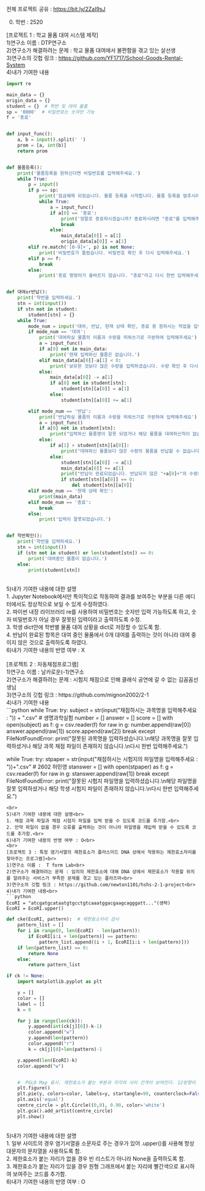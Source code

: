 전체 프로젝트 공유 : https://bit.ly/2ZaI9sJ<br>

0. 학번 : 2520<br>

[프로젝트 1 : 학교 물품 대여 시스템 제작]<br>
1)연구소 이름 : DTP연구소<br>
2)연구소가 해결하려는 문제 : 학교 물품 대여에서 불편함을 겪고 있는 살선생<br>
3)연구소의 깃헙 링크 : https://github.com/YF1717/School-Goods-Rental-System<br>
4)내가 기여한 내용<br>
```python
import re

main_data = {}
origin_data = {}
student = {}  # 학번 및 대여 물품
sp = '0000'  # 비밀번호는 숫자만 가능
f = '종료'


def input_func():
    a, b = input().split(' ')
    prom = [a, int(b)]
    return prom


def 물품등록():
    print('물품등록을 원하신다면 비밀번호를 입력해주세요.')
    while True:
        p = input()
        if p == sp:
            print('잠금해제 되었습니다. 물품 등록을 시작합니다. 물품 등록을 멈추시려면 "종료 0"을 입력해주세요.')
            while True:
                a = input_func()
                if a[0] == '종료':
                    print('정말로 종료하시겠습니까? 종료하시려면 "종료"를 입력해주세요.')
                    break
                else:
                    main_data[a[0]] = a[1]
                    origin_data[a[0]] = a[1]
        elif re.match('[0-9]+', p) is not None:
            print('비밀번호가 틀렸습니다. 비밀번호 확인 후 다시 입력해주세요.')
        elif p == f:
            break
        else:
            print('종료 명령어가 올바르지 않습니다. "종료"라고 다시 한번 입력해주세요.')


def 대여or반납():
    print('학번을 입력하세요.')
    stn = int(input())
    if stn not in student:
        student[stn] = {}
    while True:
        mode_num = input('대여, 반납, 현재 상태 확인, 종료 중 원하시는 작업을 입력하세요.\n')
        if mode_num == '대여':
            print('대여하실 물품의 이름과 수량을 띄워쓰기로 구분하여 입력해주세요')
            a = input_func()
            if a[0] not in main_data:
                print('현재 입력하신 물품은 없습니다.')
            elif main_data[a[0]]-a[1] < 0:
                print('보유한 것보다 많은 수량을 입력하셨습니다. 수량 확인 후 다시 입력해주세요.')
            else:
                main_data[a[0]] -= a[1]
                if a[0] not in student[stn]:
                    student[stn][a[0]] = a[1]
                else:
                    student[stn][a[0]] += a[1]

        elif mode_num == '반납':
            print('반납하실 물품의 이름과 수량을 띄워쓰기로 구분하여 입력해주세요')
            a = input_func()
            if a[0] not in student[stn]:
                print("입력하신 물품명이 잘못 되었거나 해당 물품을 대여하신적이 없습니다. 물품을 다시 한번 입력해주세요.")
            else:
                if a[1] > student[stn][a[0]]:
                    print("대여하신 물품보다 많은 수량의 물품을 반납할 수 없습니다. 수량을 다시 한번 확인해주세요.")
                else:
                    student[stn][a[0]] -= a[1]
                    main_data[a[0]] += a[1]
                    print("반납이 완료되었습니다. 반납되지 않은 "+a[0]+"의 수량은 "+str(student[stn][a[0]])+"개 입니다.")
                    if student[stn][a[0]] == 0:
                        del student[stn][a[0]]
        elif mode_num == '현재 상태 확인':
            print(main_data)
        elif mode_num == '종료':
            break
        else:
            print('입력이 잘못되었습니다.')


def 학번확인():
    print('학번을 입력하세요.')
    stn = int(input())
    if (stn not in student) or len(student[stn]) == 0:
        print('대여중인 물품이 없습니다.')
    else:
        print(student[stn])
```
<br>
5)내가 기여한 내용에 대한 설명<br>
1. Jupyter Notebook에서만 특이적으로 작동하여 결과를 보여주는 부분을 다른 에디터에서도 정상적으로 보일 수 있게 수정하였다.<br>
2. 파이썬 내장 라이브러리 re를 사용하여 비밀번호는 숫자만 입력 가능하도록 하고, 숫자 비밀번호가 아닐 경우 잘못된 입력이라고 출력하도록 수정.<br>
3. 학생 dict안에 학번별 물품 대여 상황을 dict로 저장할 수 있도록 함.<br>
4. 반납이 완료된 항목은 대여 중인 물품에서 0개 대여를 출력하는 것이 아니라 대여 중이지 않은 것으로 출력하도록 하였다.<br>
6)내가 기여한 내용의 반영 여부 : X<br>
<br>
[프로젝트 2 : 자동채점프로그램]<br>
1)연구소 이름 : 날카로운(-1)연구소<br>
2)연구소가 해결하려는 문제 : 시험지 채점으로 인해 클래식 공연에 갈 수 없는 김꼼꼼선생님<br>
3)연구소의 깃헙 링크 : https://github.com/mignon2002/2-1<br>
4)내가 기여한 내용<br>
```python
while True:
    try:
        subject = str(input("채점하시는 과목명을 입력해주세요 : ")) + ".csv"  # 생명과학실험
        number = []
        answer = []
        score = []
        with open(subject) as f:
            g = csv.reader(f)
            for raw in g:
                number.append(raw[0])
                answer.append(raw[1])
                score.append(raw[2])
        break
    except FileNotFoundError:
        print("잘못된 과목명을 입력하셨습니다.\n해당 과목명을 잘못 입력하셨거나 해당 과목 채점 파일이 존재하지 않습니다.\n다시 한번 입력해주세요.")

while True:
    try:
        stpaper = str(input("채점하시는 시험지의 파일명을 입력해주세요 : "))+".csv"  # 2602 허민영
        stanswer = []
        with open(stpaper) as f:
            g = csv.reader(f)
            for raw in g:
                stanswer.append(raw[1])
        break
    except FileNotFoundError:
        print("잘못된 시험지 파일명을 입력하셨습니다.\n해당 파일명을 잘못 입력하셨거나 해당 학생 시험지 파일이 존재하지 않습니다.\n다시 한번 입력해주세요.")
```
<br>
5)내가 기여한 내용에 대한 설명<br>
1. 채점 과목 파일과 채점 시험지 파일을 입력 받을 수 있도록 코드를 추가함.<br>
2. 만약 파일이 없을 경우 오류를 출력하는 것이 아니라 파일명을 재입력 받을 수 있도록 코드를 추가함.<br>
6)내가 기여한 내용의 반영 여부 : O<br>
<br>
[프로젝트 3 : 특정 염기서열의 제한효소가 플라스미드 DNA 상에서 작용하는 제한효소자리를 찾아주는 프로그램]<br>
1)연구소 이름 :  T form Lab<br>
2)연구소가 해결하려는 문제 : 임의의 제한효소에 대해 DNA 상에서 제한효소가 작용할 위치를 알려주는 서비스가 부족한 문제를 겪고 있는 플라즈마<br>
3)연구소의 깃헙 링크 : https://github.com/newton1101/hshs-2-1-project<br>
4)내가 기여한 내용<br>
```python
EcoRI = "atcgatgcataatgtgcctgtcaaatggacgaagcagggatt..."(생략)
EcoRI = EcoRI.upper()
```
```python
def cke(EcoRI, pattern):  # 제한효소자리 검사
    pattern_list = []
    for i in range(0, len(EcoRI) - len(pattern)):
        if EcoRI[i:i + len(pattern)] == pattern:
            pattern_list.append((i + 1, EcoRI[i:i + len(pattern)]))
    if len(pattern_list) == 0:
        return None
    else:
        return pattern_list
```
```python
if ck != None:
    import matplotlib.pyplot as plt

    y = []
    color = []
    label = []
    k = 0

    for j in range(len(ck)):
        y.append(int(ck[j][0])-k-1)
        color.append("w")
        y.append(len(pattern))
        color.append("r")
        k = ck[j][0]+len(pattern)-1

    y.append(len(EcoRI)-k)
    color.append("w")


    #  PGLO Map 표시. 제한효소가 붙는 부분과 각각의 사이 간격이 보여진다. 12방향이 시작지점, 시계방향으로 bp 번호가 증가한다.
    plt.figure()
    plt.pie(y, colors=color, labels=y, startangle=90, counterclock=False)
    plt.axis('equal')
    centre_circle = plt.Circle((0,0), 0.90, color='white')
    plt.gca().add_artist(centre_circle)
    plt.show()
```
<br>
5)내가 기여한 내용에 대한 설명<br>
1. 일부 사이트의 경우 염기서열을 소문자로 주는 경우가 있어 .upper()를 사용해 항상 대문자의 문자열을 사용하도록 함.<br>
2. 제한효소가 붙는 자리가 없을 경우 빈 리스트가 아니라 None을 출력하도록 함.<br>
3. 제한효소가 붙는 자리가 있을 경우 원형 그래프에서 붙는 자리에 빨간색으로 표시하여 보여주는 코드를 추가함.<br>
6)내가 기여한 내용의 반영 여부 : O<br>
